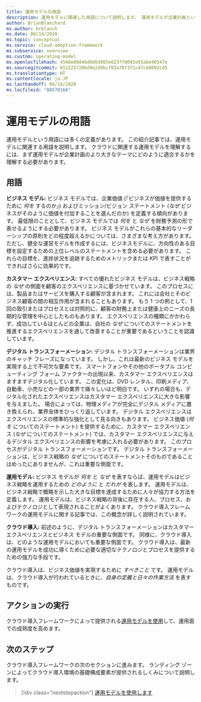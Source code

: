 ```yaml
---
title: 運用モデルの用語
description: 運用モデルに関連した用語について説明します。 運用モデルが企業計画という、より大きなテーマにどのように適合するかが、用語によって理解しやすくなります。
author: BrianBlanchard
ms.author: brblanch
ms.date: 08/14/2020
ms.topic: conceptual
ms.service: cloud-adoption-framework
ms.subservice: overview
ms.custom: operating-model
ms.openlocfilehash: 4546e00d46d0d6d985e623ff0692e55abe46547e
ms.sourcegitcommit: 011525720bd9e2d9bcf03a76f371c4fc68092c45
ms.translationtype: HT
ms.contentlocale: ja-JP
ms.lasthandoff: 08/18/2020
ms.locfileid: "88570166"
---
```

# <a name="operating-model-terminology"></a>運用モデルの用語

運用モデルという用語には多くの定義があります。 この紹介記事では、運用モデルに関連する用語を説明します。 クラウドに関連する運用モデルを理解するには、まず運用モデルが企業計画のより大きなテーマにどのように適合するかを理解する必要があります。

## <a name="terms"></a>用語

**ビジネス モデル:** ビジネス モデルでは、企業価値 (「ビジネスが価値を提供するために *何を* するのか」) およびミッション/ビジョン ステートメント (*なぜ* ビジネスがそのように価値を付加することを選んだのか) を定義する傾向があります。 最低限のこととして、ビジネス モデルでは *何を* と *なぜ* を財務予測の形で表せるようにする必要があります。 ビジネス モデルがこれらの基本的なリーダーシップの原則をどの程度超えるかについては、さまざまな考え方があります。 ただし、健全な運営モデルを作成するには、ビジネスモデルに、方向性のある目標を設定するための上位レベルのステートメントを含める必要があります。 これらの目標を、進捗状況を追跡するためのメトリックまたは KPI で表すことができればさらに効果的です。

**カスタマー エクスペリエンス:** すべての優れたビジネス モデルは、ビジネス戦略の *なぜ* の側面を顧客のエクスペリエンスに基づかせています。 このプロセスには、製品またはサービスを購入する顧客が含まれます。 これには会社とそのビジネス顧客の間の相互作用が含まれることもあります。 もう 1 つの例として、1 回の取引またはプロセスとは対照的に、顧客の財務上または健康上のニーズの長期的な管理を中心としたものもあります。 エクスペリエンスの種類にかかわらず、成功しているほとんどの企業は、自社の *なぜ* についてのステートメントを推進するエクスペリエンスを通して改善することが重要であるということを認識しています。

**デジタル トランスフォーメーション:** デジタル トランスフォーメーションは業界のキャッチ フレーズになっています。 しかし、これは最新のビジネス モデルを実現する上で不可欠な要素です。 スマートフォンやその他のポータブル コンピューティング フォーム ファクターの出現以来、カスタマー エクスペリエンスはますますデジタル化しています。 この変化は、DVD レンタル、印刷メディア、自動車、小売などの一部の業界で痛々しいほど明白です。 いずれの場合も、デジタル化されたエクスペリエンスはカスタマー エクスペリエンスに大きな影響を与えました。 場合によっては、物理メディアが完全にデジタル メディアに置き換えられ、業界全体をひっくり返しています。 デジタル エクスペリエンスはエクスペリエンスの標準的な強化として見る向きもあります。 ビジネス価値 (*何を* についてのステートメント) を提供するために、カスタマー エクスペリエンス (*なぜ* についてのステートメント) では、カスタマー エクスペリエンスに与えるデジタル エクスペリエンスの影響を考慮に入れる必要があります。 このプロセスがデジタル トランスフォーメーションです。 デジタル トランスフォーメーションは、ビジネス戦略の *なぜ* についてのステートメントそのものであることはめったにありませんが、これは重要な側面です。

**運用モデル:** ビジネス モデルが *何を* と *なぜ* を表すならば、運用モデルはビジネス戦略を運用するための *どのように* と *だれが* を表します。 運用モデルは、ビジネス戦略で概略を示した大きな目標を達成するために人々が協力する方法を定義します。 運用モデルは、ビジネス戦略の背後に存在する人、プロセス、およびテクノロジとして表現されることがよくあります。 クラウド導入フレームワークの運用モデルに関する記事では、この概念が詳しく説明されています。

**クラウド導入:** 前述のように、デジタル トランスフォーメーションはカスタマー エクスペリエンスとビジネス モデルの重要な側面です。 同様に、クラウド導入は、どのような運用モデルにおいても重要な側面です。 クラウド導入は、最新の運用モデルを成功に導くために必要な適切なテクノロジとプロセスを提供するための強力な手段です。

クラウド導入は、ビジネス価値を実現するために *すべきこと* です。 運用モデルは、クラウド導入が行われているときに、*自身の定義と日々の作業方法* を表すものです。

## <a name="take-action"></a>アクションの実行

クラウド導入フレームワークによって提供される[運用モデルを使用](./index.md)して、運用面での成熟度を高めます。

## <a name="next-steps"></a>次のステップ

クラウド導入フレームワークの次のセクションに進みます。 ランディング ゾーンによってクラウド導入環境の基礎構成要素が提供されるしくみについて説明します。

> [!div class="nextstepaction"]
> [運用モデルを使用します](../ready/landing-zone/index.md)
